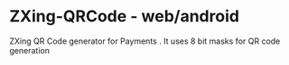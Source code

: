 # ZXing-QRCode - web/android
ZXing QR Code generator for Payments . It uses 8 bit masks for QR code generation
